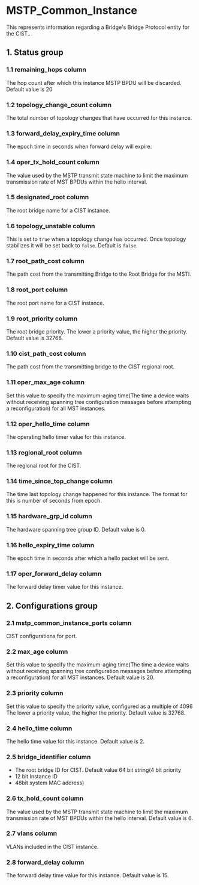# MSTP_Common_Instance

This represents information regarding a Bridge's Bridge Protocol entity for the
CIST..

## 1. Status group

### 1.1 remaining_hops column

The hop count after which this instance MSTP BPDU will be discarded. Default
value is 20

### 1.2 topology_change_count column

The total number of topology changes that have occurred for this instance.

### 1.3 forward_delay_expiry_time column

The epoch time in seconds when forward delay will expire.

### 1.4 oper_tx_hold_count column

The value used by the MSTP transmit state machine to limit the maximum
transmission rate of MST BPDUs within the hello interval.

### 1.5 designated_root column

The root bridge name for a CIST instance.

### 1.6 topology_unstable column

This is set to `true` when a topology change has occurred. Once topology
stabilizes it will be set back to `false`. Default is `false`.

### 1.7 root_path_cost column

The path cost from the transmitting Bridge to the Root Bridge for the MSTI.

### 1.8 root_port column

The root port name for a CIST instance.

### 1.9 root_priority column

The root bridge priority. The lower a priority value, the higher the priority.
Default value is 32768.

### 1.10 cist_path_cost column

The path cost from the transmitting bridge to the CIST regional root.

### 1.11 oper_max_age column

Set this value to specify the maximum-aging time(The time a device waits without
receiving spanning tree configuration messages before attempting a
reconfiguration) for all MST instances.

### 1.12 oper_hello_time column

The operating hello timer value for this instance.

### 1.13 regional_root column

The regional root for the CIST.

### 1.14 time_since_top_change column

The time last topology change happened for this instance. The format for this is
number of seconds from epoch.

### 1.15 hardware_grp_id column

The hardware spanning tree group ID. Default value is 0.

### 1.16 hello_expiry_time column

The epoch time in seconds after which a hello packet will be sent.

### 1.17 oper_forward_delay column

The forward delay timer value for this instance.

## 2. Configurations group

### 2.1 mstp_common_instance_ports column

CIST configurations for port.

### 2.2 max_age column

Set this value to specify the maximum-aging time(The time a device waits without
receiving spanning tree configuration messages before attempting a
reconfiguration) for all MST instances. Default value is 20.

### 2.3 priority column

Set this value to specify the priority value, configured as a multiple of 4096
The lower a priority value, the higher the priority. Default value is 32768.

### 2.4 hello_time column

The hello time value for this instance. Default value is 2.

### 2.5 bridge_identifier column

+ The root bridge ID for CIST. Default value 64 bit string(4 bit priority
+ 12 bit Instance ID
+ 48bit system MAC address)

### 2.6 tx_hold_count column

The value used by the MSTP transmit state machine to limit the maximum
transmission rate of MST BPDUs within the hello interval. Default value is 6.

### 2.7 vlans column

VLANs included in the CIST instance.

### 2.8 forward_delay column

The forward delay time value for this instance. Default value is 15.

